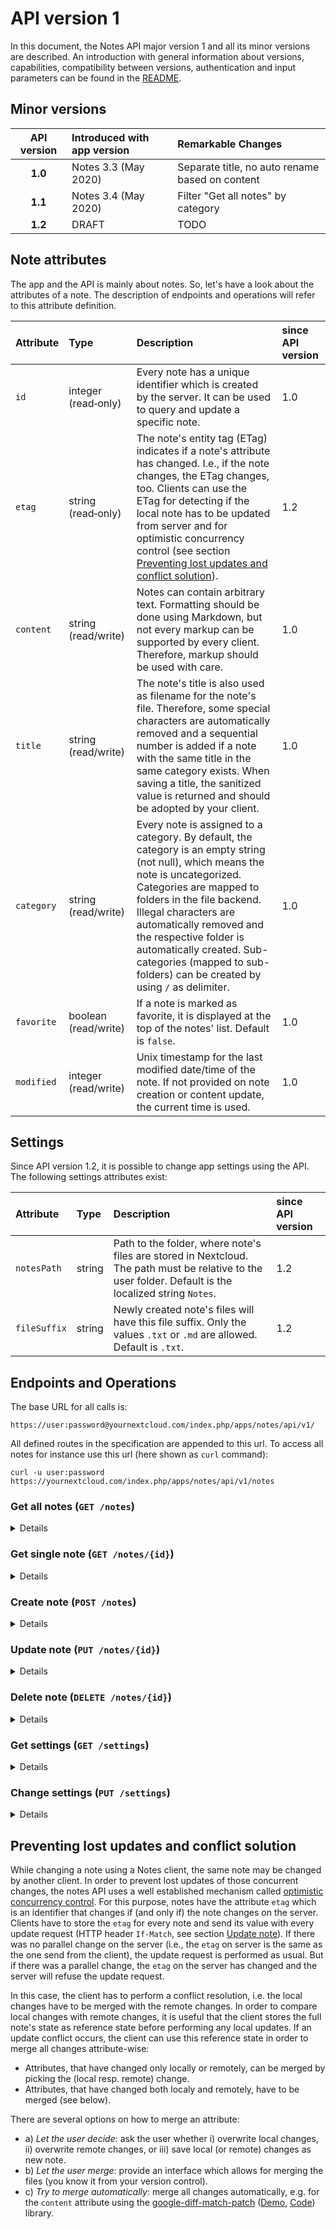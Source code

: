 # API version 1

In this document, the Notes API major version 1 and all its minor versions are described. An introduction with general information about versions, capabilities, compatibility between versions, authentication and input parameters can be found in the [README](README.md).


## Minor versions

| API version | Introduced with app version | Remarkable Changes |
|:-----------:|:----------------------------|:-------------------|
|  **1.0**    | Notes 3.3 (May 2020)        | Separate title, no auto rename based on content |
|  **1.1**    | Notes 3.4 (May 2020)        | Filter "Get all notes" by category |
|  **1.2**    | DRAFT                       | TODO |



## Note attributes

The app and the API is mainly about notes. So, let's have a look about the attributes of a note. The description of endpoints and operations will refer to this attribute definition.

| Attribute | Type | Description | since API version |
|:----------|:-----|:-------------------------|:-------------------|
| `id` | integer (read‑only) | Every note has a unique identifier which is created by the server. It can be used to query and update a specific note. | 1.0 |
| `etag` | string (read‑only) | The note's entity tag (ETag) indicates if a note's attribute has changed. I.e., if the note changes, the ETag changes, too. Clients can use the ETag for detecting if the local note has to be updated from server and for optimistic concurrency control (see section [Preventing lost updates and conflict solution](#preventing-lost-updates-and-conflict-solution)). | 1.2 |
| `content` | string (read/write) | Notes can contain arbitrary text. Formatting should be done using Markdown, but not every markup can be supported by every client. Therefore, markup should be used with care. | 1.0 |
| `title` | string (read/write) | The note's title is also used as filename for the note's file. Therefore, some special characters are automatically removed and a sequential number is added if a note with the same title in the same category exists. When saving a title, the sanitized value is returned and should be adopted by your client. | 1.0 |
| `category` | string (read/write) | Every note is assigned to a category. By default, the category is an empty string (not null), which means the note is uncategorized. Categories are mapped to folders in the file backend. Illegal characters are automatically removed and the respective folder is automatically created. Sub-categories (mapped to sub-folders) can be created by using `/` as delimiter. | 1.0 |
| `favorite` | boolean (read/write) | If a note is marked as favorite, it is displayed at the top of the notes' list. Default is `false`. | 1.0 |
| `modified` | integer (read/write) | Unix timestamp for the last modified date/time of the note. If not provided on note creation or content update, the current time is used. | 1.0 |


## Settings

Since API version 1.2, it is possible to change app settings using the API. The following settings attributes exist:

| Attribute | Type | Description | since API version |
|:----------|:-----|:------------|:------------------|
| `notesPath` | string | Path to the folder, where note's files are stored in Nextcloud. The path must be relative to the user folder. Default is the localized string `Notes`. | 1.2 |
| `fileSuffix` | string | Newly created note's files will have this file suffix. Only the values `.txt` or `.md` are allowed. Default is `.txt`. | 1.2 |


## Endpoints and Operations

The base URL for all calls is:

    https://user:password@yournextcloud.com/index.php/apps/notes/api/v1/

All defined routes in the specification are appended to this url. To access all notes for instance use this url (here shown as `curl` command):

    curl -u user:password https://yournextcloud.com/index.php/apps/notes/api/v1/notes



### Get all notes (`GET /notes`)
<details><summary>Details</summary>

#### Request parameters
| Parameter | Type | Description | since API version |
|:------|:-----|:-----|:-----|
| `category` | string, optional | Filter the result by category name, e.g. `?category=recipes`. Notes with another category are not included in the result. *Compatibility note:* in API v1.0, this parameter is ignored; i.e., the result contains all notes regardless of this parameter. | 1.1 |
| `exclude` | string, optional | Fields which should be excluded from response, seperated with a comma e.g.: `?exclude=content,title`. You can use this in order to reduce transferred data size if you are interested in specific attributes, only. | 1.0 |
| `pruneBefore` | integer, optional | All notes without change before of this Unix timestamp are purged from the response, i.e. only the attribute `id` is included. You should use the Unix timestamp value from the last request's HTTP response header `Last-Modified` in order to reduce transferred data size. | 1.0 |
| `If-None-Match` | HTTP header, optional | Use this in order to reduce transferred data size (see [HTTP ETag](https://en.wikipedia.org/wiki/HTTP_ETag)). You should use the value from the last request's HTTP response header `ETag`. | 1.0 |

#### Response
##### 200 OK
- **HTTP Header**: `ETag` (see [HTTP ETag](https://en.wikipedia.org/wiki/HTTP_ETag)).
- **Body**: list of notes (see section [Note attributes](#note-attributes)), example:
```js
[
    {
        "id": 76,
        "etag": "be284e00488c61c101ee28309d235e0b",
        "modified": 1376753464,
        "title": "New note",
        "category": "sub-directory",
        "content": "New note\n and something more",
        "favorite": false
    }, // etc
]
```

##### 401 Unauthorized
No valid authentication credentials supplied.
</details>


### Get single note (`GET /notes/{id}`)
<details><summary>Details</summary>

#### Request parameters
| Parameter | Type | Description |
|:------|:-----|:-----|
| `id` | integer, required (path) | ID of the note to query. |
| `If-None-Match` | HTTP header, optional | Use this in order to reduce transferred data size (see [HTTP ETag](https://en.wikipedia.org/wiki/HTTP_ETag)). You should use the value from the note's attribute `etag` or from the last request's HTTP response header `ETag`. | 1.2 |

#### Response
##### 200 OK
- **HTTP Header**: `ETag` (see [HTTP ETag](https://en.wikipedia.org/wiki/HTTP_ETag)). The value is identical to the note's attribute `etag` (see section [Note attributes](#note-attributes)).
- **Body**: note (see section [Note attributes](#note-attributes)), example:
```js
{
    "id": 76,
    "etag": "be284e00488c61c101ee28309d235e0b",
    "modified": 1376753464,
    "title": "New note",
    "category": "sub-directory",
    "content": "New note\n and something more",
    "favorite": false
}
```
##### 400 Bad Request
Invalid ID supplied.

##### 401 Unauthorized
No valid authentication credentials supplied.

##### 404 Not Found
Note not found.
</details>


### Create note (`POST /notes`)
<details><summary>Details</summary>

#### Request parameters
- **Body**: some or all "read/write" attributes (see section [Note attributes](#note-attributes)), example: 
```js
{
    "title": "New note",
    "category": "Category/Sub Category",
    "content": "New note\n and something more",
}
```

#### Response
##### 200 OK
- **Body**: note (see section [Note attributes](#note-attributes)), example see section [Get single note](#get-single-note-get-notesid).

##### 400 Bad Request
Invalid ID supplied.

##### 401 Unauthorized
No valid authentication credentials supplied.

##### 507 Insufficient Storage
Not enough free storage for saving the note's content.
</details>


### Update note (`PUT /notes/{id}`)
<details><summary>Details</summary>

#### Request parameters
| Parameter | Type | Description |
|:------|:-----|:-----|
| `id` | integer, required (path) | ID of the note to update. |
| `If-Match` | HTTP header, optional | Use this for optimistic concurrency control (optional, but strongly recommended in order to prevent lost updates). As value of this HTTP header, the client has to use the last known note's etag (see section [Note attributes](#note-attributes)). If the note has changed in the meanwhile (concurrent change), the update request is blocked with HTTP status 412 (see below). Otherwise, the request will be processed normally. | 1.2 |
- **Body**: some or all "read/write" attributes (see section [Note attributes](#note-attributes)), example see section [Create note](#create-note-post-notes).

#### Response
##### 200 OK
- **Body**: note (see section [Note attributes](#note-attributes)), example see section [Get single note](#get-single-note-get-notesid).

##### 400 Bad Request
Invalid ID supplied.

##### 401 Unauthorized
No valid authentication credentials supplied.

##### 404 Not Found
Note not found.

##### 412 Precondition Failed
*(since API v1.2)*
Update cannot be performed since the note has been changed on the server in the meanwhile (concurrent change). The body contains the current note's state from server (see section [Note attributes](#note-attributes)), example see section [Get single note](#get-single-note-get-notesid). The client should use this response data in order to perform a conflict solution (see section [Preventing lost updates and conflict solution](#preventing-lost-updates-and-conflict-solution)).


##### 507 Insufficient Storage
Not enough free storage for saving the note's content.
</details>


### Delete note (`DELETE /notes/{id}`)
<details><summary>Details</summary>

#### Request parameters
| Parameter | Type | Description |
|:------|:-----|:-----|
| `id` | integer, required (path) | ID of the note to delete. |

#### Response
##### 200 OK
Note is deleted.

##### 400 Bad Request
Invalid ID supplied.

##### 401 Unauthorized
No valid authentication credentials supplied.

##### 404 Not Found
Note not found.
</details>


### Get settings (`GET /settings`)
<details><summary>Details</summary>

*(since API v1.2)*

#### Request parameters
None.

#### Response
##### 200 OK
- **Body**: user's app settings (see section [Settings](#settings)), example:
```js
{
    "notesPath": "Notes",
    "fileSuffix": ".txt"
}
```

##### 400 Bad Request
Endpoint not supported by installed notes app version (requires API version 1.2).

##### 401 Unauthorized
No valid authentication credentials supplied.
</details>


### Change settings (`PUT /settings`)
<details><summary>Details</summary>

*(since API v1.2)*

#### Request parameters
- **Body**: some or all settings attributes (see section [Settings](#settings)).
Omitted settings attributes are not changed.
Empty values are replaced by the settings attribute's default value.
All values are sanitized (e.g. prevent path traversal attacks, check allowed suffixes), so the result can differ from the request (the request will still succeed).
The client may show an information to the user if the response differs from the request.
Example:
```js
{
    "fileSuffix": ".md"
}
```

#### Response
##### 200 OK
- **Body**: user's app settings after validation (see section [Settings](#settings)), example see section [Get settings](#get-settings-get-settings).

##### 400 Bad Request
Endpoint not supported by installed notes app version (requires API version 1.2).

##### 401 Unauthorized
No valid authentication credentials supplied.
</details>



## Preventing lost updates and conflict solution

While changing a note using a Notes client, the same note may be changed by another client.
In order to prevent lost updates of those concurrent changes, the notes API uses a well established mechanism called [optimistic concurrency control](https://en.wikipedia.org/wiki/Optimistic_concurrency_control).
For this purpose, notes have the attribute `etag` which is an identifier that changes if (and only if) the note changes on the server.
Clients have to store the `etag` for every note and send its value with every update request (HTTP header `If-Match`, see section [Update note](#update-note-put-notesid)).
If there was no parallel change on the server (i.e., the `etag` on server is the same as the one send from the client), the update request is performed as usual.
But if there was a parallel change, the `etag` on the server has changed and the server will refuse the update request.

In this case, the client has to perform a conflict resolution, i.e. the local changes have to be merged with the remote changes.
In order to compare local changes with remote changes, it is useful that the client stores the full note's state as reference state before performing any local updates.
If an update conflict occurs, the client can use this reference state in order to merge all changes attribute-wise:
- Attributes, that have changed only locally or remotely, can be merged by picking the (local resp. remote) change.
- Attributes, that have changed both localy and remotely, have to be merged (see below).

There are several options on how to merge an attribute:
- a) *Let the user decide*: ask the user whether i) overwrite local changes, ii) overwrite remote changes, or iii) save local (or remote) changes as new note.
- b) *Let the user merge*: provide an interface which allows for merging the files (you know it from your version control).
- c) *Try to merge automatically*: merge all changes automatically, e.g. for the `content` attribute using the [google-diff-match-patch](https://code.google.com/p/google-diff-match-patch/) ([Demo](https://neil.fraser.name/software/diff_match_patch/svn/trunk/demos/demo_patch.html), [Code](https://github.com/bystep15/google-diff-match-patch)) library.

